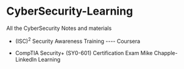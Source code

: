 # CyberSecurity-Learning
All the CyberSecurity Notes and materials 
* (ISC)<sup>2</sup> Security Awareness Training  ---- Coursera 

* CompTIA Security+ (SY0-601) Certification Exam Mike Chapple- LinkedIn Learning 


